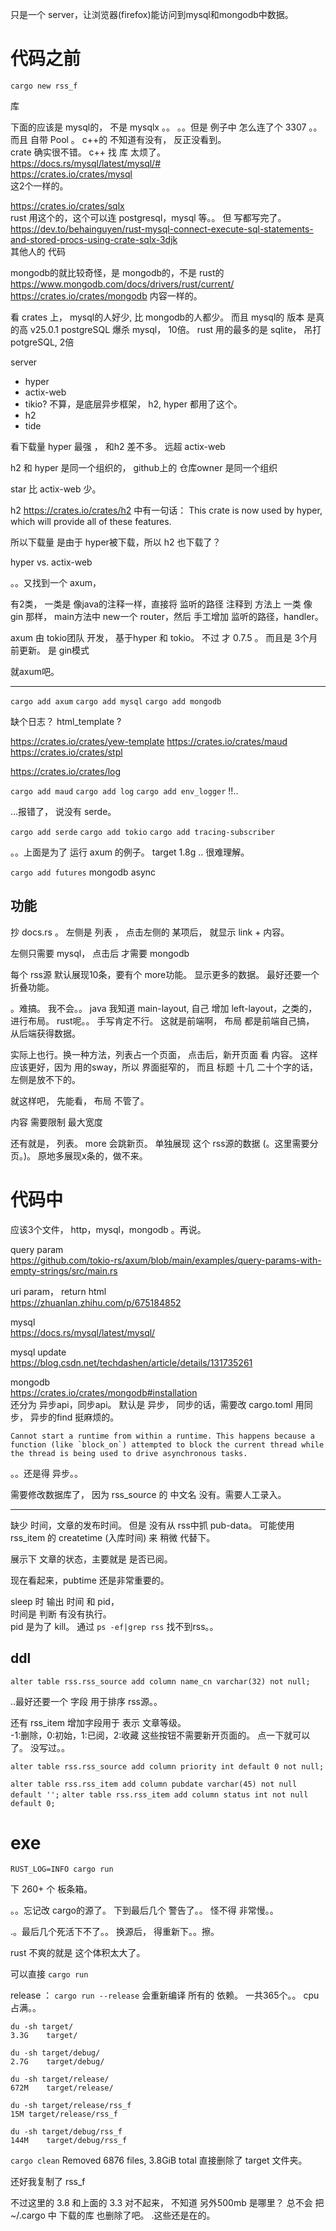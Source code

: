 

只是一个 server，让浏览器(firefox)能访问到mysql和mongodb中数据。


# 代码之前

`cargo new rss_f`

库

下面的应该是 mysql的， 不是 mysqlx 。。 。。但是 例子中 怎么连了个 3307 。。  
而且 自带 Pool 。 c++的 不知道有没有， 反正没看到。  
crate 确实很不错。 c++ 找 库 太烦了。  
https://docs.rs/mysql/latest/mysql/#  
https://crates.io/crates/mysql  
这2个一样的。  


https://crates.io/crates/sqlx  
rust 用这个的，这个可以连 postgresql，mysql 等。。 但 写都写完了。  
https://dev.to/behainguyen/rust-mysql-connect-execute-sql-statements-and-stored-procs-using-crate-sqlx-3djk  
其他人的 代码


mongodb的就比较奇怪，是 mongodb的，不是 rust的
https://www.mongodb.com/docs/drivers/rust/current/
https://crates.io/crates/mongodb
内容一样的。


看 crates 上， mysql的人好少, 比 mongodb的人都少。 而且 mysql的 版本 是真的高 v25.0.1 
postgreSQL 爆杀 mysql， 10倍。
rust 用的最多的是 sqlite， 吊打 potgreSQL, 2倍


server
- hyper
- actix-web
- tikio?  不算，是底层异步框架， h2, hyper 都用了这个。
- h2
- tide

看下载量 hyper 最强 ， 和h2 差不多。   远超  actix-web

h2 和 hyper 是同一个组织的， github上的 仓库owner 是同一个组织

star 比 actix-web 少。

h2  https://crates.io/crates/h2  中有一句话：
This crate is now used by hyper, which will provide all of these features.

所以下载量 是由于 hyper被下载，所以 h2 也下载了？

hyper vs. actix-web

。。又找到一个 axum，

有2类，
一类是 像java的注释一样，直接将 监听的路径 注释到 方法上
一类 像 gin 那样， main方法中 new一个 router，然后 手工增加 监听的路径，handler。


axum 由 tokio团队 开发， 基于hyper 和 tokio。 不过 才 0.7.5 。 而且是 3个月前更新。 是 gin模式


就axum吧。



---

`cargo add axum`
`cargo add mysql`
`cargo add mongodb`


缺个日志？  html_template ?

https://crates.io/crates/yew-template
https://crates.io/crates/maud
https://crates.io/crates/stpl



https://crates.io/crates/log


`cargo add maud`
`cargo add log`
`cargo add env_logger`   !!..

...报错了， 说没有 serde。

`cargo add serde`
`cargo add tokio`
`cargo add tracing-subscriber`

。。上面是为了 运行 axum 的例子。  target 1.8g .. 很难理解。


`cargo add futures`   mongodb async



## 功能

抄 docs.rs 。
左侧是 列表 ， 点击左侧的 某项后， 就显示 link + 内容。

左侧只需要 mysql， 点击后 才需要 mongodb

每个 rss源 默认展现10条，要有个 more功能。 显示更多的数据。   最好还要一个  折叠功能。

。难搞。 我不会。。 java 我知道 main-layout, 自己 增加 left-layout，之类的， 进行布局。
rust呢。。 手写肯定不行。 这就是前端啊， 布局 都是前端自己搞， 从后端获得数据。

实际上也行。换一种方法，列表占一个页面， 点击后，新开页面 看 内容。
这样应该更好，因为 用的sway，所以 界面挺窄的， 而且  标题 十几 二十个字的话，  左侧是放不下的。

就这样吧， 先能看， 布局 不管了。

内容 需要限制 最大宽度

还有就是， 列表。
more 会跳新页。 单独展现 这个 rss源的数据 (。这里需要分页。)。  原地多展现x条的，做不来。













# 代码中

应该3个文件， http，mysql，mongodb 。再说。

query param  
https://github.com/tokio-rs/axum/blob/main/examples/query-params-with-empty-strings/src/main.rs

uri param，  return html  
https://zhuanlan.zhihu.com/p/675184852

mysql  
https://docs.rs/mysql/latest/mysql/

mysql update  
https://blog.csdn.net/techdashen/article/details/131735261

mongodb  
https://crates.io/crates/mongodb#installation  
还分为 异步api，同步api。 默认是 异步， 同步的话，需要改 cargo.toml
用同步， 异步的find 挺麻烦的。

```text
Cannot start a runtime from within a runtime. This happens because a function (like `block_on`) attempted to block the current thread while the thread is being used to drive asynchronous tasks.
```
。。还是得 异步。。


需要修改数据库了， 因为 rss_source 的 中文名 没有。需要人工录入。


------

缺少 时间，文章的发布时间。  但是 没有从 rss中抓 pub-data。  可能使用 rss_item 的 createtime (入库时间) 来 稍微 代替下。

展示下 文章的状态，主要就是 是否已阅。

现在看起来，pubtime 还是非常重要的。


sleep 时 输出 时间 和 pid，  
时间是 判断 有没有执行。  
pid 是为了 kill。 通过 `ps -ef|grep rss` 找不到rss。。



## ddl

`alter table rss.rss_source add column name_cn varchar(32) not null;`

..最好还要一个 字段 用于排序 rss源。。

还有 rss_item 增加字段用于 表示 文章等级。  
-1:删除，0:初始，1:已阅，2:收藏
这些按钮不需要新开页面的。 点一下就可以了。 没写过。。



`alter table rss.rss_source add column priority int default 0 not null;`

`alter table rss.rss_item add column pubdate varchar(45) not null default '';`
`alter table rss.rss_item add column status int not null default 0;`




# exe

`RUST_LOG=INFO cargo run`

下 260+ 个 板条箱。

。。忘记改 cargo的源了。 下到最后几个 警告了。。 怪不得 非常慢。。

.。最后几个死活下不了。。 换源后， 得重新下。。擦。



rust 不爽的就是 这个体积太大了。



可以直接 `cargo run`

release ：  `cargo run --release` 会重新编译 所有的 依赖。 一共365个。。  cpu占满。。

```text
du -sh target/
3.3G	target/

du -sh target/debug/
2.7G	target/debug/

du -sh target/release/
672M	target/release/

du -sh target/release/rss_f
15M	target/release/rss_f

du -sh target/debug/rss_f
144M	target/debug/rss_f
```


`cargo clean`
Removed 6876 files, 3.8GiB total
直接删除了 target 文件夹。

还好我复制了 rss_f 

不过这里的 3.8 和上面的 3.3 对不起来， 不知道 另外500mb 是哪里？ 总不会 把 ~/.cargo 中 下载的库 也删除了吧。 .这些还是在的。



